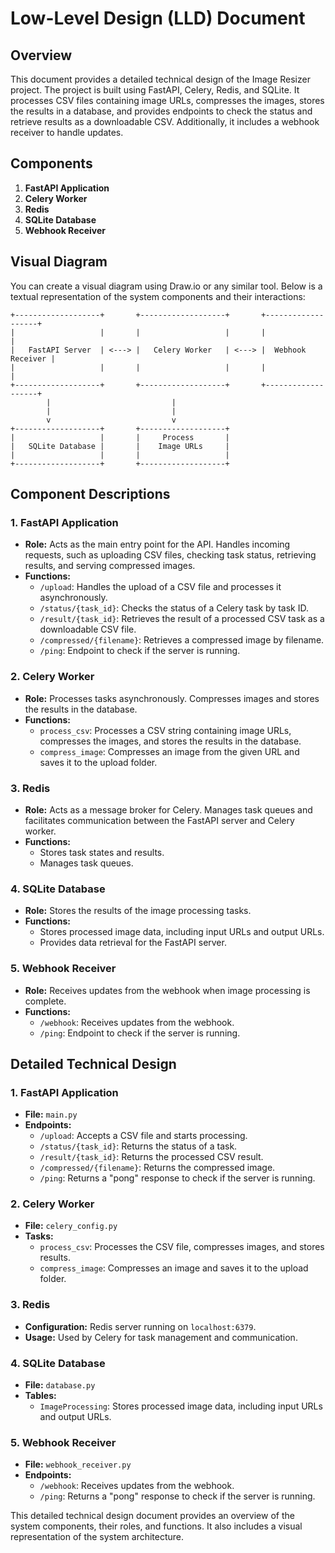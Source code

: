 # Low-Level Design (LLD) Document

## Overview

This document provides a detailed technical design of the Image Resizer project. The project is built using FastAPI, Celery, Redis, and SQLite. It processes CSV files containing image URLs, compresses the images, stores the results in a database, and provides endpoints to check the status and retrieve results as a downloadable CSV. Additionally, it includes a webhook receiver to handle updates.

## Components

1. **FastAPI Application**
2. **Celery Worker**
3. **Redis**
4. **SQLite Database**
5. **Webhook Receiver**

## Visual Diagram

You can create a visual diagram using Draw.io or any similar tool. Below is a textual representation of the system components and their interactions:

```
+-------------------+       +-------------------+       +-------------------+
|                   |       |                   |       |                   |
|   FastAPI Server  | <---> |   Celery Worker   | <---> |  Webhook Receiver |
|                   |       |                   |       |                   |
+-------------------+       +-------------------+       +-------------------+
        |                           |                          
        |                           |                           
        v                           v                           
+-------------------+       +-------------------+       
|                   |       |     Process       |
|   SQLite Database |       |    Image URLs     |        
|                   |       |                   |  
+-------------------+       +-------------------+       
```

## Component Descriptions

### 1. FastAPI Application

- **Role:** Acts as the main entry point for the API. Handles incoming requests, such as uploading CSV files, checking task status, retrieving results, and serving compressed images.
- **Functions:**
  - `/upload`: Handles the upload of a CSV file and processes it asynchronously.
  - `/status/{task_id}`: Checks the status of a Celery task by task ID.
  - `/result/{task_id}`: Retrieves the result of a processed CSV task as a downloadable CSV file.
  - `/compressed/{filename}`: Retrieves a compressed image by filename.
  - `/ping`: Endpoint to check if the server is running.

### 2. Celery Worker

- **Role:** Processes tasks asynchronously. Compresses images and stores the results in the database.
- **Functions:**
  - `process_csv`: Processes a CSV string containing image URLs, compresses the images, and stores the results in the database.
  - `compress_image`: Compresses an image from the given URL and saves it to the upload folder.

### 3. Redis

- **Role:** Acts as a message broker for Celery. Manages task queues and facilitates communication between the FastAPI server and Celery worker.
- **Functions:**
  - Stores task states and results.
  - Manages task queues.

### 4. SQLite Database

- **Role:** Stores the results of the image processing tasks.
- **Functions:**
  - Stores processed image data, including input URLs and output URLs.
  - Provides data retrieval for the FastAPI server.

### 5. Webhook Receiver

- **Role:** Receives updates from the webhook when image processing is complete.
- **Functions:**
  - `/webhook`: Receives updates from the webhook.
  - `/ping`: Endpoint to check if the server is running.

## Detailed Technical Design

### 1. FastAPI Application

- **File:** `main.py`
- **Endpoints:**
  - `/upload`: Accepts a CSV file and starts processing.
  - `/status/{task_id}`: Returns the status of a task.
  - `/result/{task_id}`: Returns the processed CSV result.
  - `/compressed/{filename}`: Returns the compressed image.
  - `/ping`: Returns a "pong" response to check if the server is running.

### 2. Celery Worker

- **File:** `celery_config.py`
- **Tasks:**
  - `process_csv`: Processes the CSV file, compresses images, and stores results.
  - `compress_image`: Compresses an image and saves it to the upload folder.

### 3. Redis

- **Configuration:** Redis server running on `localhost:6379`.
- **Usage:** Used by Celery for task management and communication.

### 4. SQLite Database

- **File:** `database.py`
- **Tables:**
  - `ImageProcessing`: Stores processed image data, including input URLs and output URLs.

### 5. Webhook Receiver

- **File:** `webhook_receiver.py`
- **Endpoints:**
  - `/webhook`: Receives updates from the webhook.
  - `/ping`: Returns a "pong" response to check if the server is running.


This detailed technical design document provides an overview of the system components, their roles, and functions. It also includes a visual representation of the system architecture.